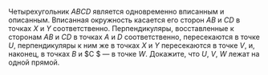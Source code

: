 Четырехугольник $ABCD$ является одновременно вписанным и описанным. Вписанная окружность касается его сторон $AB$ и $CD$ в точках $X$ и $Y$ соответственно. 
Перпендикуляры, восставленные к сторонам $AB$ и $CD$ в точках $A$ и $D$ соответственно, пересекаются в точке $U$, перпендикуляры к ним же в точках $X$ и $Y$
пересекаются в точке $V$, и, наконец, в точках $B$ и $C	$ — в точке $W$. Докажите, что $U$, $V$, $W$ лежат на одной прямой.